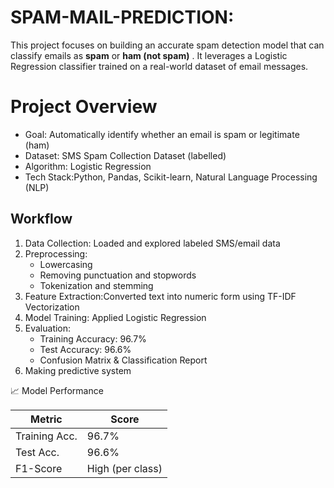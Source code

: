 # SPAM-MAIL-PREDICTION: 

This project focuses on building an accurate spam detection model that can classify emails as **spam** or **ham (not spam)** . It leverages a Logistic Regression classifier trained on a real-world dataset of email messages.

# Project Overview

- Goal: Automatically identify whether an email is spam or legitimate (ham)
- Dataset: SMS Spam Collection Dataset (labelled)
- Algorithm: Logistic Regression
- Tech Stack:Python, Pandas, Scikit-learn, Natural Language Processing (NLP)

##  Workflow

1. Data Collection: Loaded and explored labeled SMS/email data
2. Preprocessing:
   - Lowercasing
   - Removing punctuation and stopwords
   - Tokenization and stemming
3. Feature Extraction:Converted text into numeric form using TF-IDF Vectorization
4. Model Training: Applied Logistic Regression
5. Evaluation:
   - Training Accuracy: 96.7%
   - Test Accuracy: 96.6%
   - Confusion Matrix & Classification Report
 6. Making predictive system     


 📈 Model Performance

| Metric        | Score      |
|---------------|------------|
| Training Acc. | 96.7%      |
| Test Acc.     | 96.6%      |
| F1-Score      | High (per class)


